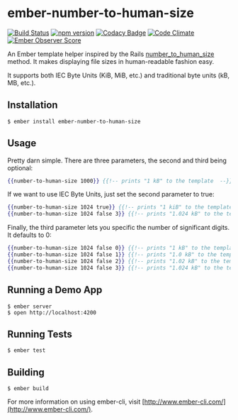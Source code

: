# ember-number-to-human-size

[![Build Status](https://travis-ci.org/kellysutton/ember-number-to-human-size.png?branch=master)](https://travis-ci.org/kellysutton/ember-number-to-human-size)
[![npm version](https://badge.fury.io/js/ember-number-to-human-size.svg)](http://badge.fury.io/js/ember-number-to-human-size)
[![Codacy Badge](https://www.codacy.com/project/badge/002dc446553642259867d348e96b6cb6)](https://www.codacy.com/app/hawker-jordan/ember-number-to-human-size)
[![Code Climate](https://codeclimate.com/github/kellysutton/ember-number-to-human-size/badges/gpa.svg)](https://codeclimate.com/github/kellysutton/ember-number-to-human-size)
[![Ember Observer Score](http://emberobserver.com/badges/ember-number-to-human-size.svg)](http://emberobserver.com/addons/ember-number-to-human-size)

An Ember template helper inspired by the Rails [number_to_human_size](http://api.rubyonrails.org/classes/ActionView/Helpers/NumberHelper.html) method. It makes displaying file sizes in
human-readable fashion easy.

It supports both IEC Byte Units (KiB, MiB, etc.) and traditional byte units (kB, MB, etc.).

## Installation

```
$ ember install ember-number-to-human-size
```

## Usage

Pretty darn simple. There are three parameters, the second and third being optional:

```handlebars
{{number-to-human-size 1000}} {{!-- prints "1 kB" to the template  --}}
```

If we want to use IEC Byte Units, just set the second parameter to true:

```handlebars
{{number-to-human-size 1024 true}} {{!-- prints "1 kiB" to the template  --}}
{{number-to-human-size 1024 false 3}} {{!-- prints "1.024 kB" to the template  --}}
```

Finally, the third parameter lets you specific the number of significant digits. It
defaults to 0:

```handlebars
{{number-to-human-size 1024 false 0}} {{!-- prints "1 kB" to the template  --}}
{{number-to-human-size 1024 false 1}} {{!-- prints "1.0 kB" to the template  --}}
{{number-to-human-size 1024 false 2}} {{!-- prints "1.02 kB" to the template  --}}
{{number-to-human-size 1024 false 3}} {{!-- prints "1.024 kB" to the template  --}}
```

## Running a Demo App

```
$ ember server
$ open http://localhost:4200
```

## Running Tests

```
$ ember test
```


## Building

```
$ ember build
```

For more information on using ember-cli, visit [http://www.ember-cli.com/](http://www.ember-cli.com/).
